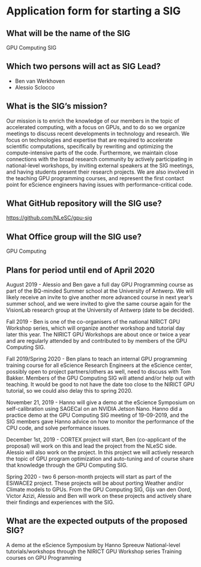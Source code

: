 # Application form for starting a SIG

## What will be the name of the SIG
GPU Computing SIG

## Which two persons will act as SIG Lead?
 - Ben van Werkhoven
 - Alessio Sclocco

## What is the SIG’s mission?
Our mission is to enrich the knowledge of our members in the topic of accelerated computing, with a focus on GPUs, and to do so we organize meetings to discuss recent developments in technology and research. We focus on technologies and expertise that are required to accelerate scientific computations, specifically by rewriting and optimizing the compute-intensive parts of the code. Furthermore, we maintain close connections with the broad research community by actively participating in national-level workshops, by inviting external speakers at the SIG meetings, and having students present their research projects. We are also involved in the teaching GPU programming courses, and represent the first contact point for eScience engineers having issues with performance-critical code.

## What GitHub repository will the SIG use?
https://github.com/NLeSC/gpu-sig

## What Office group will the SIG use?
GPU Computing

## Plans for period until end of April 2020
August 2019 - Alessio and Ben gave a full day GPU Programming course as part of the BQ-minded Summer school at the University of Antwerp. We will likely receive an invite to give another more advanced course in next year’s summer school, and we were invited to give the same course again for the VisionLab research group at the University of Antwerp (date to be decided).

Fall 2019 - Ben is one of the co-organisers of the national NIRICT GPU Workshop series, which will organize another workshop and tutorial day later this year. The NIRICT GPU Workshops are about once or twice a year and are regularly attended by and contributed to by members of the GPU Computing SIG.

Fall 2019/Spring 2020 - Ben plans to teach an internal GPU programming training course for all eScience Research Engineers at the eScience center, possibly open to project partners/others as well, need to discuss with Tom Bakker. Members of the GPU Computing SIG will attend and/or help out with teaching. It would be good to not have the date too close to the NIRICT GPU tutorial, so we could also delay this to spring 2020.

November 21, 2019 - Hanno will give a demo at the eScience Symposium on self-calibration using SAGECal on an NVIDIA Jetson Nano. Hanno did a practice demo at the GPU Computing SIG meeting of 19-09-2019, and the SIG members gave Hanno advice on how to monitor the performance of the CPU code, and solve performance issues.

December 1st, 2019 - CORTEX project will start, Ben (co-applicant of the proposal) will work on this and lead the project from the NLeSC side. Alessio will also work on the project. In this project we will actively research the topic of GPU program optimization and auto-tuning and of course share that knowledge through the GPU Computing SIG.

Spring 2020 - two 6 person-month projects will start as part of the ESiWACE2 project. These projects will be about porting Weather and/or Climate models to GPUs. From the GPU Computing SIG, Gijs van den Oord, Victor Azizi, Alessio and Ben will work on these projects and actively share their findings and experiences with the SIG.

## What are the expected outputs of the proposed SIG?
A demo at the eScience Symposium by Hanno Spreeuw
National-level tutorials/workshops through the NIRICT GPU Workshop series
Training courses on GPU Programming
